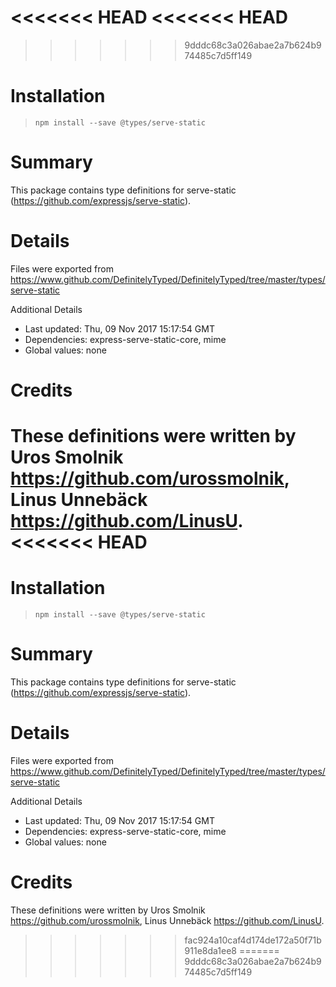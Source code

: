 <<<<<<< HEAD
<<<<<<< HEAD
=======
>>>>>>> 9dddc68c3a026abae2a7b624b974485c7d5ff149
# Installation
> `npm install --save @types/serve-static`

# Summary
This package contains type definitions for serve-static (https://github.com/expressjs/serve-static).

# Details
Files were exported from https://www.github.com/DefinitelyTyped/DefinitelyTyped/tree/master/types/serve-static

Additional Details
 * Last updated: Thu, 09 Nov 2017 15:17:54 GMT
 * Dependencies: express-serve-static-core, mime
 * Global values: none

# Credits
These definitions were written by Uros Smolnik <https://github.com/urossmolnik>, Linus Unnebäck <https://github.com/LinusU>.
<<<<<<< HEAD
=======
# Installation
> `npm install --save @types/serve-static`

# Summary
This package contains type definitions for serve-static (https://github.com/expressjs/serve-static).

# Details
Files were exported from https://www.github.com/DefinitelyTyped/DefinitelyTyped/tree/master/types/serve-static

Additional Details
 * Last updated: Thu, 09 Nov 2017 15:17:54 GMT
 * Dependencies: express-serve-static-core, mime
 * Global values: none

# Credits
These definitions were written by Uros Smolnik <https://github.com/urossmolnik>, Linus Unnebäck <https://github.com/LinusU>.
>>>>>>> fac924a10caf4d174de172a50f71b911e8da1ee8
=======
>>>>>>> 9dddc68c3a026abae2a7b624b974485c7d5ff149
